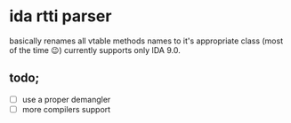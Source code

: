 # ida rtti parser

basically renames all vtable methods names to it's appropriate class (most of the time :wink:)
currently supports only IDA 9.0.

## todo;

- [ ] use a proper demangler
- [ ] more compilers support